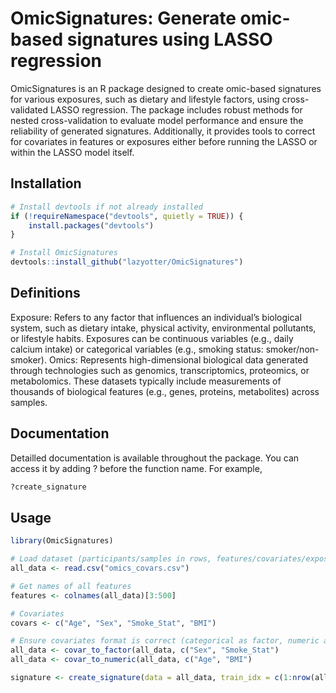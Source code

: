 # OmicSignatures: Generate omic-based signatures using LASSO regression
OmicSignatures is an R package designed to create omic-based signatures for various exposures, such as dietary and lifestyle factors, using cross-validated LASSO regression. The package includes robust methods for nested cross-validation to evaluate model performance and ensure the reliability of generated signatures. Additionally, it provides tools to correct for covariates in features or exposures either before running the LASSO or within the LASSO model itself.

## Installation
```R
# Install devtools if not already installed
if (!requireNamespace("devtools", quietly = TRUE)) {
    install.packages("devtools")
}

# Install OmicSignatures
devtools::install_github("lazyotter/OmicSignatures")
```
## Definitions
Exposure: Refers to any factor that influences an individual’s biological system, such as dietary intake, physical activity, environmental pollutants, or lifestyle habits. Exposures can be continuous variables (e.g., daily calcium intake) or categorical variables (e.g., smoking status: smoker/non-smoker).
Omics: Represents high-dimensional biological data generated through technologies such as genomics, transcriptomics, proteomics, or metabolomics. These datasets typically include measurements of thousands of biological features (e.g., genes, proteins, metabolites) across samples.

## Documentation
Detailled documentation is available throughout the package. You can access it by adding ? before the function name. For example,
```R
?create_signature
```

## Usage
```R
library(OmicSignatures)

# Load dataset (participants/samples in rows, features/covariates/exposure in columns)
all_data <- read.csv("omics_covars.csv")

# Get names of all features
features <- colnames(all_data)[3:500]

# Covariates
covars <- c("Age", "Sex", "Smoke_Stat", "BMI")

# Ensure covariates format is correct (categorical as factor, numeric as numeric)
all_data <- covar_to_factor(all_data, c("Sex", "Smoke_Stat")
all_data <- covar_to_numeric(all_data, c("Age", "BMI")

signature <- create_signature(data = all_data, train_idx = c(1:nrow(all_data)), features = features, exposure = "Coffee", covars = covars) 
```
